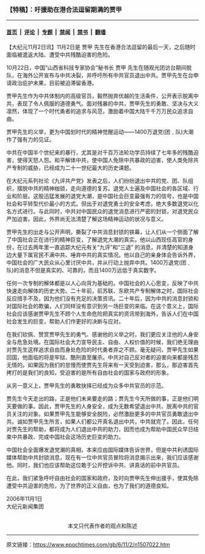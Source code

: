 ### 【特稿】：吁援助在港合法逗留期满的贾甲

---

#### [首页](../../../..?n1507022) &nbsp;|&nbsp; [评论](../../../../../epoch-comment?n1507022) &nbsp;|&nbsp; [专题](../../../../../epoch-special?n1507022) &nbsp;|&nbsp; [禁闻](../../../../../epoch-news?n1507022) &nbsp;|&nbsp; [禁书](../../../../../books?n1507022) &nbsp;|&nbsp; [翻墙](https://github.com/gfw-breaker/nogfw/blob/master/README.md?n1507022)


<div class="post_content" id="artbody" itemprop="articleBody">
 <!-- article content begin -->
 <p>
  【大纪元11月2日讯】11月2日是
  <ok href="https://www.epochtimes.com/gb/tag/%E8%B4%BE%E7%94%B2.html">
   贾甲
  </ok>
  先生在香港合法逗留的最后一天，之后随时面临被遣返大陆、遭受中共残酷迫害的危险。
 </p>
 <p>
  10月22日，中国“山西省科技专家协会”秘书长
  <ok href="https://www.epochtimes.com/gb/tag/%E8%B4%BE%E7%94%B2.html">
   贾甲
  </ok>
  先生在随观光团访台期间脱队，在海外公开宣布与中共决裂，并呼吁所有中共官员退出中共。贾甲先生在台申请政治庇护未果，目前被迫滞留香港。
 </p>
 <p>
  贾甲先生作为中共体制内的高级官员，毅然抛弃优越的生活条件，公开表示脱离中共，表现了令人佩服的道德勇气。面对残暴的中共，贾甲先生的勇敢、坚决与大义凛然，体现了一个时代勇者的追求与风范，激励着中国大陆千千万万民众追求自由。
 </p>
 <p>
  贾甲先生的义举，更为中国划时代的精神觉醒运动――1400万退党(团﹑队)大潮作了强有力的见证。
 </p>
 <p>
  中共在中国半个世纪来的暴行，尤其是对千百万法轮功学员持续了七年多的残酷迫害，使得天怒人怨。和平解体中共，使中国人免除中共暴政的迫害，使人类免除共产专制的威胁，已经成为二十一世纪最大的历史课题。
 </p>
 <p>
  在大纪元系列社论《九评共产党》发表之后，人们纷纷退出中共的党、团、队组织，摆脱中共的精神枷锁，走向道德的复苏。退党人士遍及中国社会的各区域、行业和阶层。这股迅猛发展的退党大潮，是中国社会巨变最强有力的信号，也是中国社会和平转型代价最小的方式。但出于对退党勇士的安全考虑，绝大多数退党以化名方式进行。与此同时，中共对中国民众的退党消息进行严密的封锁，对退党民众严加迫害。因此，外界尚无法清楚了解这场精神运动的状况与意义。
 </p>
 <p>
  贾甲先生的出走与公开声明，撕裂了中共消息封锁的铁幕，让人们从一个侧面了解了中国社会正在进行的精神巨变，了解退党大潮的真实。他以山西现任高官的身份，在过去两年里一直追踪大纪元有关“九评”和“三退” 的消息，并清楚的知道身边大量下属官民不满中共、唾弃中共的真实情况。他以自己的亲身体会告诉外界，中国社会的广大民众从心里讨厌中共，并从行动上抛弃中共。1400万退党(团﹑队)的消息不但是真实的、可靠的，而且1400万远低于真实数字。
 </p>
 <p>
  任何一次专制的解体都是以人心向背为基础的。中国社会的人心思变，反映了中共快速走向解体的历史大势。二十年前，前苏联、东欧共产专制解体之时，国际社会反应措手不及，因为他们没有充足的决策资讯。二十年后，因为中共的消息封锁和对国际社会的欺骗，人们同样没有意识到另一场巨变的来临。在这个意义上，国际社会应该感谢贾甲先生不顾个人生命危险把真实的资讯带到海外，告诉人们在中国社会发生的巨变，帮助人们作更好的决断与应对。
 </p>
 <p>
  在我们钦佩、赞赏贾甲先生的勇气、感谢他的义举之时，我们更应关注他的人身安全与危急处境。在国际社会大力宣导民主、自由、人权价值的时候，我们绝无理由对贾先生这样追求自由而身处危险的时代勇者弃之不顾。毫无疑问，贾甲先生如果回国，他面临的将是牢狱、酷刑直至屠杀。中共对自己反对者的迫害向来都是残忍无情的。如果因为我们的怠慢而使贾先生将来有一天受到迫害，那么，那迫害首先拷打的是我们的良知，受迫害的是所有自由社会的国家与政府的形象。
 </p>
 <p>
  从另一意义上，贾甲先生的勇敢抉择已经成为众多中共官员的示范。
 </p>
 <p>
  贾先生今天走出的路，正是他们未来要走的路；贾先生今天所做的事，正是他们明天要做的事。因此，贾甲先生的人身安全，成为无数希望退出中共、脱离中共的官员关注的对象。如果贾甲先生能够安全脱险，必然激励更多的中共官员勇敢退出中共。诚如贾甲先生所言，如果人们都公开真名退出中共，中共就完了。因此，任何对贾先生的帮助，都将成为人们退出中共的助力，因而也成为帮助中国民众早日结束中共暴政、完成中国社会这场历史巨变的助力。
 </p>
 <p>
  中国社会全面爆发退党潮的真相，本来应由国际媒体告诉世界，但是中共利诱国际媒体帮助中共封锁消息，现在有一位中共官员冒险将消息揭示出来，我们应该感谢他。同时，我们也应该帮助这位敢于公开控诉中共、讲真话的前中共官员。
 </p>
 <p>
  在此，我们紧急呼吁自由社会的国家和政府，及时向贾甲先生伸出援手，使其免除遭受中共迫害的危险，为了世界的正义自由，也为了我们的道德良知。
 </p>
 <p>
  2006年11月1日
  <br/>
  大纪元新闻集团
  <br/>
  <font color="#ffffff">
   (http://www.dajiyuan.com)
  </font>
  <br/>
  <center>
   <font class="GY13">
    本文只代表作者的观点和陈述
   </font>
  </center>
 </p>
 <!-- article content end -->
 <div id="below_article_ad">
 </div>
</div>


---

原文链接：https://www.epochtimes.com/gb/6/11/2/n1507022.htm